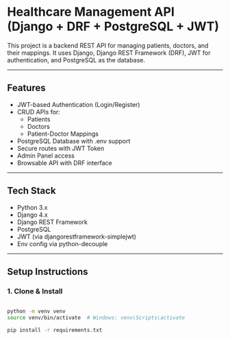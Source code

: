 # Healthcare Management API (Django + DRF + PostgreSQL + JWT)

This project is a backend REST API for managing patients, doctors, and their mappings. It uses Django, Django REST Framework (DRF), JWT for authentication, and PostgreSQL as the database.

---

## Features

- JWT-based Authentication (Login/Register)
- CRUD APIs for:
  - Patients
  - Doctors
  - Patient-Doctor Mappings
- PostgreSQL Database with .env support
- Secure routes with JWT Token
- Admin Panel access
- Browsable API with DRF interface

---

## Tech Stack

- Python 3.x
- Django 4.x
- Django REST Framework
- PostgreSQL
- JWT (via djangorestframework-simplejwt)
- Env config via python-decouple

---

## Setup Instructions

### 1. Clone & Install

```bash

python -m venv venv
source venv/bin/activate  # Windows: venv\Scripts\activate

pip install -r requirements.txt
